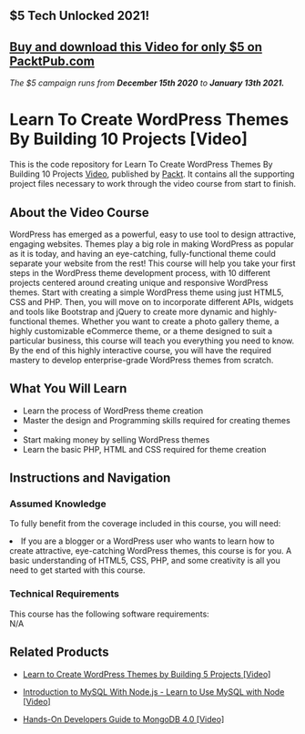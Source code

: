 ## $5 Tech Unlocked 2021!
[Buy and download this Video for only $5 on PacktPub.com](https://www.packtpub.com/product/learn-to-create-wordpress-themes-by-building-10-projects-video/9781787123373)
-----
*The $5 campaign         runs from __December 15th 2020__ to __January 13th 2021.__*

# Learn To Create WordPress Themes By Building 10 Projects [Video]
This is the code repository for Learn To Create WordPress Themes By Building 10 Projects [Video](https://www.packtpub.com/web-development/learn-create-wordpress-themes-building-10-projects-video), published by [Packt](https://www.packtpub.com/?utm_source=github). It contains all the supporting project files necessary to work through the video course from start to finish.

## About the Video Course
WordPress has emerged as a powerful, easy to use tool to design attractive, engaging websites. Themes play a big role in making WordPress as popular as it is today, and having an eye-catching, fully-functional theme could separate your website from the rest! This course will help you take your first steps in the WordPress theme development process, with 10 different projects centered around creating unique and responsive WordPress themes. Start with creating a simple WordPress theme using just HTML5, CSS and PHP. Then, you will move on to incorporate different APIs, widgets and tools like Bootstrap and jQuery to create more dynamic and highly-functional themes. Whether you want to create a photo gallery theme, a highly customizable eCommerce theme, or a theme designed to suit a particular business, this course will teach you everything you need to know. By the end of this highly interactive course, you will have the required mastery to develop enterprise-grade WordPress themes from scratch.

<H2>What You Will Learn</H2>
<DIV class=book-info-will-learn-text>
<UL>
<LI> Learn the process of WordPress theme creation</LI>
<LI> Master the design and Programming skills required for creating themes <LI>
  <LI> Start making money by selling WordPress themes </LI>
  <LI> Learn the basic PHP, HTML and CSS required for theme creation </LI>
</UL></DIV>

## Instructions and Navigation
### Assumed Knowledge
To fully benefit from the coverage included in this course, you will need:<br/>
<DIV class=book-info-will-learn-text>
<LI> If you are a blogger or a WordPress user who wants to learn how to create attractive, eye-catching WordPress themes, this course is for you. A basic understanding of HTML5, CSS, PHP, and some creativity is all you need to get started with this course.</LI>
</UL><DIV>

### Technical Requirements
This course has the following software requirements:<br/>
N/A

## Related Products
* [Learn to Create WordPress Themes by Building 5 Projects [Video]](https://www.packtpub.com/web-development/learn-create-wordpress-themes-building-5-projects)

* [Introduction to MySQL With Node.js - Learn to Use MySQL with Node [Video]](https://www.packtpub.com/application-development/introduction-mysql-nodejs-learn-use-mysql-node-video)

* [Hands-On Developers Guide to MongoDB 4.0 [Video]](https://www.packtpub.com/virtualization-and-cloud/hands-developers-guide-mongodb-40-video)
